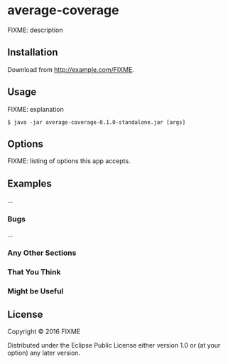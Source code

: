 # average-coverage

FIXME: description

## Installation

Download from http://example.com/FIXME.

## Usage

FIXME: explanation

    $ java -jar average-coverage-0.1.0-standalone.jar [args]

## Options

FIXME: listing of options this app accepts.

## Examples

...

### Bugs

...

### Any Other Sections
### That You Think
### Might be Useful

## License

Copyright © 2016 FIXME

Distributed under the Eclipse Public License either version 1.0 or (at
your option) any later version.
